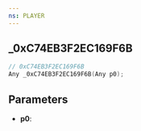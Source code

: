 ```yaml
---
ns: PLAYER
---
```

## _0xC74EB3F2EC169F6B

```c
// 0xC74EB3F2EC169F6B
Any _0xC74EB3F2EC169F6B(Any p0);
```

## Parameters
* **p0**:

